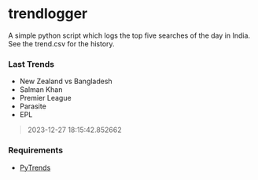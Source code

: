 # trendlogger
A simple python script which logs the top five searches of the day in India.<br>See the trend.csv for the history.<br>

<!-- Last Trends -->
### Last Trends
* New Zealand vs Bangladesh
* Salman Khan
* Premier League
* Parasite
* EPL
> 2023-12-27 18:15:42.852662

<!-- Requirements -->
### Requirements
* [PyTrends](https://github.com/dreyco676/pytrends)
